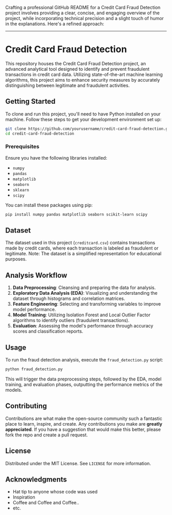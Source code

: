 Crafting a professional GitHub README for a Credit Card Fraud Detection project involves providing a clear, concise, and engaging overview of the project, while incorporating technical precision and a slight touch of humor in the explanations. Here's a refined approach:

---

# Credit Card Fraud Detection

This repository houses the Credit Card Fraud Detection project, an advanced analytical tool designed to identify and prevent fraudulent transactions in credit card data. Utilizing state-of-the-art machine learning algorithms, this project aims to enhance security measures by accurately distinguishing between legitimate and fraudulent activities.

## Getting Started

To clone and run this project, you'll need to have Python installed on your machine. Follow these steps to get your development environment set up:

```bash
git clone https://github.com/yourusername/credit-card-fraud-detection.git
cd credit-card-fraud-detection
```

### Prerequisites

Ensure you have the following libraries installed:

- `numpy`
- `pandas`
- `matplotlib`
- `seaborn`
- `sklearn`
- `scipy`

You can install these packages using pip:

```bash
pip install numpy pandas matplotlib seaborn scikit-learn scipy
```

## Dataset

The dataset used in this project (`creditcard.csv`) contains transactions made by credit cards, where each transaction is labeled as fraudulent or legitimate. Note: The dataset is a simplified representation for educational purposes.

## Analysis Workflow

1. **Data Preprocessing**: Cleansing and preparing the data for analysis.
2. **Exploratory Data Analysis (EDA)**: Visualizing and understanding the dataset through histograms and correlation matrices.
3. **Feature Engineering**: Selecting and transforming variables to improve model performance.
4. **Model Training**: Utilizing Isolation Forest and Local Outlier Factor algorithms to identify outliers (fraudulent transactions).
5. **Evaluation**: Assessing the model's performance through accuracy scores and classification reports.

## Usage

To run the fraud detection analysis, execute the `fraud_detection.py` script:

```bash
python fraud_detection.py
```

This will trigger the data preprocessing steps, followed by the EDA, model training, and evaluation phases, outputting the performance metrics of the models.

## Contributing

Contributions are what make the open-source community such a fantastic place to learn, inspire, and create. Any contributions you make are **greatly appreciated**. If you have a suggestion that would make this better, please fork the repo and create a pull request.

## License

Distributed under the MIT License. See `LICENSE` for more information.

## Acknowledgments

- Hat tip to anyone whose code was used
- Inspiration
- Coffee and Coffee and Coffee..
- etc.




